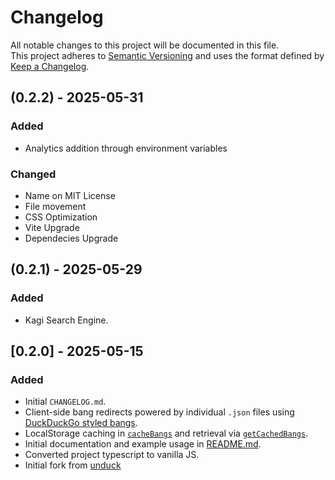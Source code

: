 # Changelog

All notable changes to this project will be documented in this file.  
This project adheres to [Semantic Versioning](https://semver.org/) and uses the format defined by [Keep a Changelog](https://keepachangelog.com/en/1.0.0/).

## (0.2.2) - 2025-05-31

### Added

- Analytics addition through environment variables

### Changed

- Name on MIT License
- File movement
- CSS Optimization
- Vite Upgrade
- Dependecies Upgrade

## (0.2.1) - 2025-05-29

### Added

- Kagi Search Engine.

## [0.2.0] - 2025-05-15

### Added

- Initial `CHANGELOG.md`.
- Client-side bang redirects powered by individual `.json` files using [DuckDuckGo styled bangs](src/bangs/readme.md).  
- LocalStorage caching in [`cacheBangs`](src/bang.js) and retrieval via [`getCachedBangs`](src/bang.js).  
- Initial documentation and example usage in [README.md](README.md).
- Converted project typescript to vanilla JS.
- Initial fork from [unduck](https://github.com/t3dotgg/unduck)